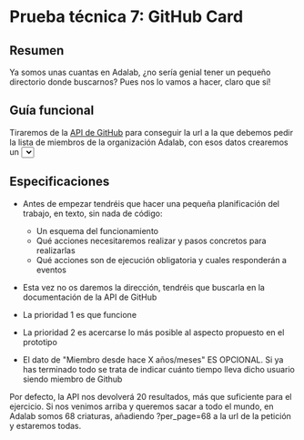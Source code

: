 # Prueba técnica 7: GitHub Card

## Resumen

Ya somos unas cuantas en Adalab, ¿no sería genial tener un pequeño directorio donde buscarnos? Pues nos lo vamos a hacer, claro que sí!

## Guía funcional

Tiraremos de la [API de GitHub](https://developer.github.com/v3/) para conseguir la url a la que debemos pedir la lista de miembros de la organización Adalab, con esos datos crearemos un <select> con los nombres de usuario. Al seleccionar uno de ellos, pediremos sus datos y los mostraremos en una pequeña card.

## Especificaciones

* Antes de empezar tendréis que hacer una pequeña planificación del trabajo, en texto, sin nada de código:

	* Un esquema del funcionamiento
	* Qué acciones necesitaremos realizar y pasos concretos para realizarlas
	* Qué acciones son de ejecución obligatoria y cuales responderán a eventos

* Esta vez no os daremos la dirección, tendréis que buscarla en la documentación de la API de GitHub
* La prioridad 1 es que funcione
* La prioridad 2 es acercarse lo más posible al aspecto propuesto en el prototipo
* El dato de "Miembro desde hace X años/meses" ES OPCIONAL. Si ya has terminado todo se trata de indicar cuánto tiempo lleva dicho usuario siendo miembro de Github

Por defecto, la API nos devolverá 20 resultados, más que suficiente para el ejercicio. Si nos venimos arriba y queremos sacar a todo el mundo, en Adalab somos 68 criaturas, añadiendo ?per_page=68 a la url de la petición y estaremos todas.

